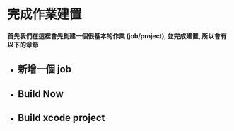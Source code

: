完成作業建置
====

#### 首先我們在這裡會先創建一個很基本的作業 (job/project), 並完成建置, 所以會有以下的章節

* ## 新增一個 job
* ## Build Now
* ## Build xcode project